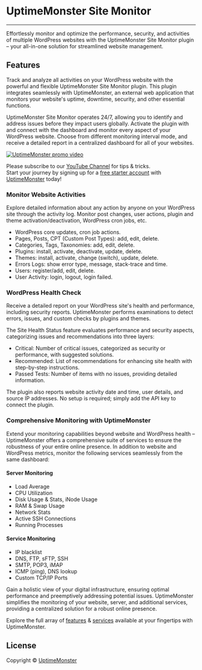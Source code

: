 # UptimeMonster Site Monitor

[//]: # ([![WordPress]&#40;https://img.shields.io/wordpress/v/uptimemonster-site-monitor.svg?label=WordPress&style=flat-square&#41;]&#40;https://wordpress.org/plugins/uptimemonster-site-monitor/&#41;)
[//]: # ([![UptimeMonster Site Monitor Rating]&#40;https://img.shields.io/wordpress/plugin/r/uptimemonster-site-monitor?label=Rating&style=flat-square&#41;]&#40;https://wordpress.org/plugins/uptimemonster-site-monitor/&#41;)
[//]: # ([![UptimeMonster Site Monitor Version]&#40;https://img.shields.io/wordpress/plugin/v/uptimemonster-site-monitor.svg?label=Version&style=flat-square&#41;]&#40;https://wordpress.org/plugins/uptimemonster-site-monitor/&#41;)
[//]: # ([![UptimeMonster Site Monitor Downloads]&#40;https://img.shields.io/wordpress/plugin/dt/uptimemonster-site-monitor?label=Downloads&style=flat-square&#41;]&#40;https://wordpress.org/plugins/uptimemonster-site-monitor/&#41;)

---

Effortlessly monitor and optimize the performance, security, and activities of multiple WordPress websites with the UptimeMonster Site Monitor plugin – your all-in-one solution for streamlined website management.

## Features

Track and analyze all activities on your WordPress website with the powerful and flexible UptimeMonster Site Monitor plugin.
This plugin integrates seamlessly with UptimeMonster, an external web application that monitors your website's uptime, downtime, security, and other essential functions.

UptimeMonster Site Monitor operates 24/7, allowing you to identify and address issues before they impact users globally.
Activate the plugin with and connect with the dashboard and monitor every aspect of your WordPress website.
Choose from different monitoring interval mode, and receive a detailed report in a centralized dashboard for all of your websites.

[![UptimeMonster promo video](https://img.youtube.com/vi/UTT14RCx84k/hqdefault.jpg)](https://www.youtube.com/watch?v=UTT14RCx84k&ab_channel=UptimeMonster&sub_confirmation=1)

Please subscribe to our [YouTube Channel](https://www.youtube.com/@uptimemonster?sub_confirmation=1) for tips & tricks.
<br>
Start your journey by signing up for a [free starter account](https://uptimemonster.com/product/uptimemonster-yearly-pricing?attribute_pa_packages=starter&variation_id=1171&add-to-cart=1170) with [UptimeMonster](https://uptimemonster.com/product/uptimemonster-yearly-pricing?attribute_pa_packages=starter&variation_id=1171&add-to-cart=1170) today!

### Monitor Website Activities

Explore detailed information about any action by anyone on your WordPress site through the activity log.
Monitor post changes, user actions, plugin and theme activation/deactivation, WordPress cron jobs, etc.

- WordPress core updates, cron job actions.
- Pages, Posts, CPT (Custom Post Types): add, edit, delete.
- Categories, Tags, Taxonomies: add, edit, delete.
- Plugins: install, activate, deactivate, update, delete.
- Themes: install, activate, change (switch), update, delete.
- Errors Logs: show error type, message, stack-trace and time.
- Users: register/add, edit, delete.
- User Activity: login, logout, login failed.

### WordPress Health Check

Receive a detailed report on your WordPress site's health and performance, including security reports.
UptimeMonster performs examinations to detect errors, issues, and custom checks by plugins and themes.

The Site Health Status feature evaluates performance and security aspects, categorizing issues and recommendations into three layers:

- Critical: Number of critical issues, categorized as security or performance, with suggested solutions.
- Recommended: List of recommendations for enhancing site health with step-by-step instructions.
- Passed Tests: Number of items with no issues, providing detailed information.

The plugin also reports website activity date and time, user details, and source IP addresses.
No setup is required; simply add the API key to connect the plugin.

### Comprehensive Monitoring with UptimeMonster

Extend your monitoring capabilities beyond website and WordPress health – UptimeMonster offers a comprehensive suite of services
to ensure the robustness of your entire online presence.
In addition to website and WordPress metrics, monitor the following services seamlessly from the same dashboard:

#### Server Monitoring

- Load Average
- CPU Utilization
- Disk Usage & Stats, iNode Usage
- RAM & Swap Usage
- Network Stats
- Active SSH Connections
- Running Processes

#### Service Monitoring

- IP blacklist
- DNS, FTP, sFTP, SSH
- SMTP, POP3, iMAP
- ICMP (ping), DNS lookup
- Custom TCP/IP Ports

Gain a holistic view of your digital infrastructure, ensuring optimal performance and preemptively addressing potential issues.
UptimeMonster simplifies the monitoring of your website, server, and additional services, providing a centralized solution for a
robust online presence.

Explore the full array of [features](https://uptimemonster.com/features) & [services](https://uptimemonster.com/management-services) available at your fingertips with UptimeMonster.

## License

Copyright &copy; [UptimeMonster](https://uptimemonster.com)

